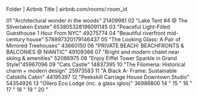 Folder | Airbnb Title | airbnb.com/rooms/:room_id

01 "Architectural wonder in the woods" 21409981
02 "Lake Tent #4 @ The Silverlaken Estate" 653805328196091145
03 "Peaceful Light-Filled Guesthouse 1 Hour From NYC" 49275774
04 "Beautiful riverfront mid-century house" 578897320179146437
05 "The Looking Glass: A Pair of Mirrored Treehouses" 43660150
06 "PRIVATE BEACH: BEACHFRONTS & BALCONIES @ NIANTIC" 49109366
07 "Bright and modern chalet near skiing & amenities" 52086975
08 "Enjoy Eiffel Tower Sparkle in Grand Style!"45967096
09 "Cats Castle" 14837395
10 "The Filomena: Historical charm + modern design" 25973583
11 "A Black A- Frame: Sustainable Catskills Cabin" 44195397
12 "Peekskill Carriage House Downtown Studio" 54354926
13 "Ollero Eco Lodge (inc. a glass igloo)" 36986800
14 "
15 "
16 "
17 "
18 "
19 "
20 "